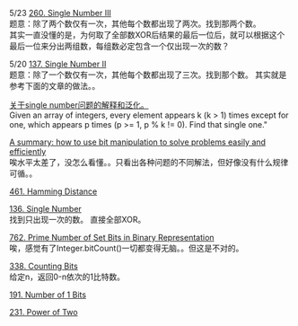 5/23 [260. Single Number III](https://leetcode.com/problems/single-number-iii//description/)<br>
题意：除了两个数仅有一次，其他每个数都出现了两次。找到那两个数。<br>
其实一直没懂的是，为何取了全部数XOR后结果的最后一位后，就可以根据这个最后一位来分出两组数，每组数必定包含一个仅出现一次的数？

5/20 [137. Single Number II](https://leetcode.com/problems/single-number-ii/description/)<br>
题意：除了一个数仅有一次，其他每个数都出现了三次。找到那个数。
其实就是参考下面的文章的做法。。

[关于single number问题的解释和泛化。](https://leetcode.com/problems/single-number-ii/discuss/43295/Detailed-explanation-and-generalization-of-the-bitwise-operation-method-for-single-numbers)<br>
Given an array of integers, every element appears k (k > 1) times except for one, which appears p times (p >= 1, p % k != 0). Find that single one."<br>

[A summary: how to use bit manipulation to solve problems easily and efficiently](https://leetcode.com/problems/sum-of-two-integers/discuss/84278/A-summary:-how-to-use-bit-manipulation-to-solve-problems-easily-and-efficiently)<br>
唉水平太差了，没怎么看懂。。只看出各种问题的不同解法，但好像没有什么规律可循。。

[461. Hamming Distance](https://leetcode.com/problems/hamming-distance/description/)<br>

[136. Single Number](https://leetcode.com/problems/single-number/description/)<br>
找到只出现一次的数。
直接全部XOR。

[762. Prime Number of Set Bits in Binary Representation](https://leetcode.com/problems/prime-number-of-set-bits-in-binary-representation/description/)<br>
唉，感觉有了Integer.bitCount()一切都变得无脑。。但这是不对的。

[338. Counting Bits](https://leetcode.com/problems/counting-bits/description/)<br>
给定n，返回0-n依次的1比特数。

[191. Number of 1 Bits](https://leetcode.com/problems/number-of-1-bits/description/)<br>

[231. Power of Two](https://leetcode.com/problems/power-of-two/description/)<br>

